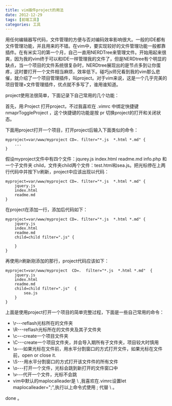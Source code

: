 ```yaml
---
title: vim插件project的用法
date: 2012-12-29
tags: [前端工具]
categories: 工具
---
```


用任何编辑器写代码，文件管理的方便与否对编码效率影响很大。一般的IDE都有文件管理功能，并且用来的不错。在vim中，要实现较好的文件管理功能一般都靠插件。在有米实习的第一个月，自己一直用NERDTree来管理文件。开始用起来很爽，因为我的vim终于可以和IDE一样管理我的文件了，但是NERDtree有个明显的缺点，当一个项目的文件系统很复杂时，NERDtree展现出的是节点多到让你蛋疼，这时要打开一个文件相当麻烦，效率低下。碰巧js师兄看到我的vim那么悲催，就介绍了一个项目管理插件，叫project。对于vim来说，这是一个几乎完美的项目管理+文件管理插件，优点就不多写了，谁用谁知道。
<!-- more -->

project使用法很简单，下面记录下自己常用的几个功能：

首先，用:Project 打开project，不过我喜欢在 .vimrc 中绑定快捷键 nmaprToggleProject ，这个快捷键的功能是按 pr 切换project的打开和关闭状态。

下面用project打开一个项目，打开project后输入下面类似的命令：

    myproject=var/www/myproject CD=. filter="*.js  *.html *.md" {
        ...
    }

假设myproject文件中有四个文件：jqurey.js index.html readme.md info.php 和一个子文件夹 child，文件夹child两个文件：test.html和sea.js。把光标停在上两行代码中并按下\r刷新，project中应该出现以代码：


    myproject=var/www/myproject CD=. filter="*.js  *.html *.md" {
        jquery.js
        index.html
        readme.md
    }

在project在添加一行，添加后代码如下：


    myproject=var/www/myproject CD=. filter="*.js  *.html *.md" {
        jquery.js
        index.html
        readme.md
        child=child filter=".js" {

        }
    }

再使用/r刷新刚添加的那行，project代码应该如下：

    myproject=var/www/myproject  CD=.  filter="*.js  *.html *.md"  {
        jquery.js
        index.html
        readme.md
        child=child filter=".js"  {
            sea.js
        }
    }

上面是使用project打开一个项目的简单完整过程，下面是一些自己常用的命令：

- \r---reflash光标所在的文件夹
- \R---reflash光标所在的文件夹及其子文件夹
- \c---create一个项目文件夹
- \C---create一个项目文件夹，并会导入期所有子文件夹，项目较大时慎用
- \s---如果光标在文件前，用水平分割窗口的方式打开文件，如果光标在文件前，open or close it.
- \S---用水平分割窗口的方式打开该文件件的所有文件
- \o---打开一个文件，光标会跳到新打开的文件窗口中
- \v---代开一个文件，光标不会跳
- vim中默认的maplocalleader是 \ ,我喜欢在.vimrc设置let maplocalleader=";",执行以上命令式使用 ; 代替 \ 。

done 。
